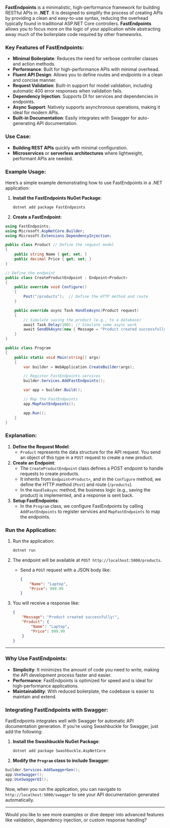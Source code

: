 **FastEndpoints** is a minimalistic, high-performance framework for building RESTful APIs in **.NET**. It is designed to simplify the process of creating APIs by providing a clean and easy-to-use syntax, reducing the overhead typically found in traditional ASP.NET Core controllers. **FastEndpoints** allows you to focus more on the logic of your application while abstracting away much of the boilerplate code required by other frameworks.

### **Key Features of FastEndpoints**:

- **Minimal Boilerplate**: Reduces the need for verbose controller classes and action methods.
- **Performance**: Built for high-performance APIs with minimal overhead.
- **Fluent API Design**: Allows you to define routes and endpoints in a clean and concise manner.
- **Request Validation**: Built-in support for model validation, including automatic 400 error responses when validation fails.
- **Dependency Injection**: Supports DI for services and dependencies in endpoints.
- **Async Support**: Natively supports asynchronous operations, making it ideal for modern APIs.
- **Built-in Documentation**: Easily integrates with Swagger for auto-generating API documentation.
### **Use Case**:

- **Building REST APIs** quickly with minimal configuration.
- **Microservices** or **serverless architectures** where lightweight, performant APIs are needed.

### **Example Usage**:

Here’s a simple example demonstrating how to use FastEndpoints in a .NET application:

1. **Install the FastEndpoints NuGet Package**:
    ```bash
    dotnet add package FastEndpoints
    ```
2. **Create a FastEndpoint**:
```csharp
using FastEndpoints;
using Microsoft.AspNetCore.Builder;
using Microsoft.Extensions.DependencyInjection;

public class Product // Define the request model
{
    public string Name { get; set; }
    public decimal Price { get; set; }
}

// Define the endpoint
public class CreateProductEndpoint : Endpoint<Product>
{
    public override void Configure()
    {
        Post("/products");  // Define the HTTP method and route
    }

    public override async Task HandleAsync(Product request)
    {
        // Simulate saving the product (e.g., to a database)
        await Task.Delay(100); // Simulate some async work
        await SendOkAsync(new { Message = "Product created successfully!", Product = request });
    }
}

public class Program
{
    public static void Main(string[] args)
    {
        var builder = WebApplication.CreateBuilder(args);

        // Register FastEndpoints services
        builder.Services.AddFastEndpoints();

        var app = builder.Build();

        // Map the FastEndpoints
        app.MapFastEndpoints();

        app.Run();
    }
}
```

### **Explanation**:

1. **Define the Request Model**:
    - `Product` represents the data structure for the API request. You send an object of this type in a `POST` request to create a new product.
2. **Create an Endpoint**:
    - The `CreateProductEndpoint` class defines a POST endpoint to handle requests to create products.
    - It inherits from `Endpoint<Product>`, and in the `Configure` method, we define the HTTP method (`Post`) and route (`/products`).
    - In the `HandleAsync` method, the business logic (e.g., saving the product) is implemented, and a response is sent back.
3. **Setup FastEndpoints**:
    - In the `Program` class, we configure FastEndpoints by calling `AddFastEndpoints` to register services and `MapFastEndpoints` to map the endpoints.

### **Run the Application**:

1. Run the application:
    ```bash
    dotnet run
    ```
    
2. The endpoint will be available at `POST http://localhost:5000/products`.
    - Send a `POST` request with a JSON body like:
        
        ```json
        {
            "Name": "Laptop",
            "Price": 999.99
        }
        ```
        
3. You will receive a response like:
    
    ```json
    {
        "Message": "Product created successfully!",
        "Product": {
            "Name": "Laptop",
            "Price": 999.99
        }
    }
    ```
    

---

### **Why Use FastEndpoints**:

- **Simplicity**: It minimizes the amount of code you need to write, making the API development process faster and easier.
- **Performance**: FastEndpoints is optimized for speed and is ideal for high-performance applications.
- **Maintainability**: With reduced boilerplate, the codebase is easier to maintain and extend.

### **Integrating FastEndpoints with Swagger**:

FastEndpoints integrates well with Swagger for automatic API documentation generation. If you’re using Swashbuckle for Swagger, just add the following:

1. **Install the Swashbuckle NuGet Package**:
    
    ```bash
    dotnet add package Swashbuckle.AspNetCore
    ```
    
2. **Modify the `Program` class to include Swagger**:
    

```csharp
builder.Services.AddSwaggerGen();
app.UseSwagger();
app.UseSwaggerUI();
```

Now, when you run the application, you can navigate to `http://localhost:5000/swagger` to see your API documentation generated automatically.

---

Would you like to see more examples or dive deeper into advanced features like validation, dependency injection, or custom response handling?